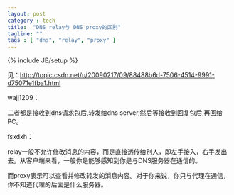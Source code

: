 ```yaml
---
layout: post
category : tech
title:  "DNS relay与 DNS proxy的区别"
tagline: ""
tags : [ "dns", "relay", "proxy" ] 
---
```

{% include JB/setup %}

见：http://topic.csdn.net/u/20090217/09/88488b6d-7506-4514-9991-d75071e1fba1.html

wajj1209：

二者都是接收到dns请求包后,转发给dns server,然后等接收到回复包后,再回给PC。

fsxdxh：

relay一般不允许修改消息的内容，而是直接透传给别人，即左手接入，右手发出去。从客户端来看，一般你是能够感知到你是与DNS服务器在通信的。

而proxy表示可以查看并修改转发的消息内容。对于你来说，你只与代理在通信，你不知道代理的后面是什么服务器。 
